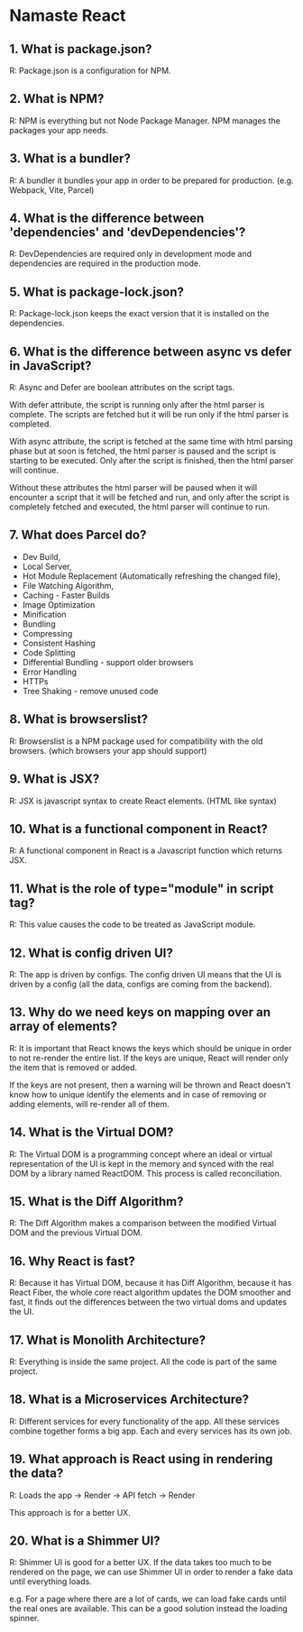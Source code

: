 # Namaste React

## 1. What is package.json?

R: Package.json is a configuration for NPM.

## 2. What is NPM?

R: NPM is everything but not Node Package Manager. NPM manages the packages your app needs.

## 3. What is a bundler?

R: A bundler it bundles your app in order to be prepared for production. (e.g. Webpack, Vite, Parcel)

## 4. What is the difference between 'dependencies' and 'devDependencies'?

R: DevDependencies are required only in development mode and dependencies are required in the production mode.

## 5. What is package-lock.json?

R: Package-lock.json keeps the exact version that it is installed on the dependencies.

## 6. What is the difference between async vs defer in JavaScript?

R: Async and Defer are boolean attributes on the script tags.

With defer attribute, the script is running only after the html parser is complete. The scripts are fetched but it will be run only if the html parser is completed.

With async attribute, the script is fetched at the same time with html parsing phase but at soon is fetched, the html parser is paused and the script is starting to be executed. Only after the script is finished, then the html parser will continue.

Without these attributes the html parser will be paused when it will encounter a script that it will be fetched and run, and only after the script is completely fetched and executed, the html parser will continue to run.

## 7. What does Parcel do?

- Dev Build,
- Local Server,
- Hot Module Replacement (Automatically refreshing the changed file),
- File Watching Algorithm,
- Caching - Faster Builds
- Image Optimization
- Minification
- Bundling
- Compressing
- Consistent Hashing
- Code Splitting
- Differential Bundling - support older browsers
- Error Handling
- HTTPs
- Tree Shaking - remove unused code

## 8. What is browserslist?

R: Browserslist is a NPM package used for compatibility with the old browsers. (which browsers your app should support)

## 9. What is JSX?

R: JSX is javascript syntax to create React elements. (HTML like syntax)

## 10. What is a functional component in React?

R: A functional component in React is a Javascript function which returns JSX.

## 11. What is the role of type="module" in script tag?

R: This value causes the code to be treated as JavaScript module.

## 12. What is config driven UI?

R: The app is driven by configs. The config driven UI means that the UI is driven by a config (all the data, configs are coming from the backend).

## 13. Why do we need keys on mapping over an array of elements?

R: It is important that React knows the keys which should be unique in order to not re-render the entire list. If the keys are unique, React will render only the item that is removed or added.

If the keys are not present, then a warning will be thrown and React doesn't know how to unique identify the elements and in case of removing or adding elements, will re-render all of them.

## 14. What is the Virtual DOM?

R: The Virtual DOM is a programming concept where an ideal or virtual representation of the UI is kept in the memory and synced with the real DOM by a library named ReactDOM. This process is called reconciliation.

## 15. What is the Diff Algorithm?

R: The Diff Algorithm makes a comparison between the modified Virtual DOM and the previous Virtual DOM.

## 16. Why React is fast?

R: Because it has Virtual DOM, because it has Diff Algorithm, because it has React Fiber, the whole core react algorithm updates the DOM smoother and fast, it finds out the differences between the two virtual doms and updates the UI.

## 17. What is Monolith Architecture?

R: Everything is inside the same project. All the code is part of the same project.

## 18. What is a Microservices Architecture?

R: Different services for every functionality of the app. All these services combine together forms a big app.
Each and every services has its own job.

## 19. What approach is React using in rendering the data?

R: Loads the app -> Render -> API fetch -> Render

This approach is for a better UX.

## 20. What is a Shimmer UI?

R: Shimmer UI is good for a better UX. If the data takes too much to be rendered on the page, we can use Shimmer UI in order to render a fake data until everything loads.

e.g. For a page where there are a lot of cards, we can load fake cards until the real ones are available. This can be a good solution instead the loading spinner.

